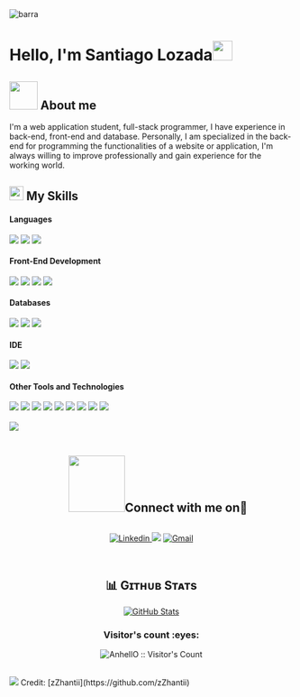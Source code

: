 <img src="https://user-images.githubusercontent.com/73097560/115834477-dbab4500-a447-11eb-908a-139a6edaec5c.gif" alt="barra">
<h1>Hello, I'm Santiago Lozada<img src="https://media.giphy.com/media/hvRJCLFzcasrR4ia7z/giphy.gif" width="35"></h1>

## <img src = "https://github.com/7oSkaaa/7oSkaaa/blob/main/Images/about_me.gif?raw=true" width = 50px> About me
<p>I'm a web application student, full-stack programmer, I have experience in back-end, front-end and database. Personally, I am specialized in the back-end for programming
the functionalities of a website or application, I'm always willing to improve professionally and gain experience for the working world.</p>

## <img  src="https://media2.giphy.com/media/QssGEmpkyEOhBCb7e1/giphy.gif?cid=ecf05e47a0n3gi1bfqntqmob8g9aid1oyj2wr3ds3mg700bl&rid=giphy.gif" width ="25"> My Skills 

<h4> Languages </h4>
<span> 
  <img src="https://img.shields.io/badge/Python-CAD5DF?style=for-the-badge&logo=python&logoColor=black&Color=black">
  <img src="https://img.shields.io/badge/Java-CAD5DF?style=for-the-badge&logo=java&logoColor=black&Color=black">
  <img src="https://img.shields.io/badge/c%23-CAD5DF?style=for-the-badge&logo=csharp&logoColor=black&Color=black">
</span>

<h4> Front-End Development </h4>
<span> 
  <img src="https://img.shields.io/badge/HTML5-b8d1e7?style=for-the-badge&logo=html5&logoColor=black">
  <img src="https://img.shields.io/badge/CSS3-b8d1e7?style=for-the-badge&logo=css3&logoColor=black">
  <img src="https://img.shields.io/badge/JavaScript-b8d1e7?style=for-the-badge&logo=javascript&logoColor=black">
  <img src="https://img.shields.io/badge/PHP-b8d1e7?style=for-the-badge&logo=php&logoColor=black">
</span>

<h4> Databases </h4>
<span>
  <img src="https://img.shields.io/badge/MySQL-8fbfec?style=for-the-badge&logo=mysql&logoColor=black">
  <img src="https://img.shields.io/badge/MongoDB-8fbfec?style=for-the-badge&logo=mongodb&logoColor=black">
  <img src="https://img.shields.io/badge/Oracle-8fbfec?style=for-the-badge&logo=oracle&logoColor=black">
</span>

<h4> IDE </h4>
<span>
<img src="https://img.shields.io/badge/Visual_Studio_Code-64a6e3?style=for-the-badge&logo=visual%20studio%20code&logoColor=black">
<img src="https://img.shields.io/badge/VisualStudio-64a6e3?style=for-the-badge&logo=visual-studio&logoColor=black">
</span>

<h4> Other Tools and Technologies </h4>
<span>
  <img src="https://img.shields.io/badge/Git-0960ae?style=for-the-badge&logo=git&logoColor=white">
  <img src="https://img.shields.io/badge/Xampp-0960ae?style=for-the-badge&logo=xampp&logoColor=white">
  <img src="https://img.shields.io/badge/github-0960ae?style=for-the-badge&logo=github&logoColor=white">
  <img src="https://img.shields.io/badge/figma-0960ae?style=for-the-badge&logo=figma&logoColor=white">
  <img src="https://img.shields.io/badge/Canva-0960ae?style=for-the-badge&logo=Canva&logoColor=white">
  <img src="https://img.shields.io/badge/Docker-0960ae?style=for-the-badge&logo=docker&logoColor=white">
  <img src="https://img.shields.io/badge/Trello-0960ae?style=for-the-badge&logo=trello&logoColor=white">
  <img src="https://img.shields.io/badge/gitlab-0960ae?style=for-the-badge&logo=gitlab&logoColor=white">
  <img src="https://img.shields.io/badge/.NET-0960ae?style=for-the-badge&logo=.net&logoColor=white">
</span>

<br>
<br>

<img src="https://user-images.githubusercontent.com/73097560/115834477-dbab4500-a447-11eb-908a-139a6edaec5c.gif"/>
<div id="user-content-toc">
  <ul align="center">
    <h2 style="display: inline-block"><img src="https://github.com/7oSkaaa/7oSkaaa/blob/main/Images/Connect-with-me.gif?raw=true" width="100px">Connect with me on🤝</h2>
  </ul>
</div>
<p align="center">
  <a href="https://www.linkedin.com/in/santiago-lozada-551783331/">
    <img alt="Linkedin" src="https://img.shields.io/badge/LinkedIn-0077B5?style=for-the-badge&logo=linkedin&logoColor=white">
  </a>
  <a href="https://discordapp.com/users/758051003584086128"><img src="https://img.shields.io/badge/discord-%232C3454.svg?style=for-the-badge&logo=Discord&logoColor=Blue"></a>
  <a href="mailto:santiagoolozadab@gmail.com"><img alt="Gmail" src="https://img.shields.io/badge/Gmail-D14836?style=for-the-badge&logo=gmail&logoColor=white"></a>
</p>
<br>
<h2 align="center">📊 Gɪᴛʜᴜʙ Sᴛᴀᴛs </h2>
<p align="center">
<a href="https://github.com/zZhantii"><img align="center" src="https://github-readme-stats.vercel.app/api?username=zZhantii&count_private=true&show_icons=true&theme=nightowl" alt="GitHub Stats"/></a>
<br>
<h3 align="center">Visitor's count :eyes:</h3>
<p align="center">
  <img src="https://profile-counter.glitch.me/{zZhantii}/count.svg" alt="AnhellO :: Visitor's Count"/>
</p>
<br>
<img src="https://user-images.githubusercontent.com/73097560/115834477-dbab4500-a447-11eb-908a-139a6edaec5c.gif">
Credit: [zZhantii](https://github.com/zZhantii)
